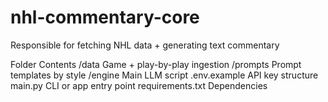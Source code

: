 # nhl-commentary-core
Responsible for fetching NHL data + generating text commentary

Folder	Contents
/data	Game + play-by-play ingestion
/prompts	Prompt templates by style
/engine	Main LLM script
.env.example	API key structure
main.py	CLI or app entry point
requirements.txt	Dependencies

